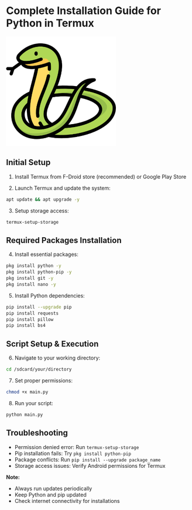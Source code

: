 # Complete Installation Guide for Python in Termux

<img src = "snake.png" width = "300" height = "300">

## Initial Setup

1. Install Termux from F-Droid store (recommended) or Google Play Store

2. Launch Termux and update the system:
```bash
apt update && apt upgrade -y
```

3. Setup storage access:
```bash
termux-setup-storage
```

## Required Packages Installation

4. Install essential packages:
```bash
pkg install python -y
pkg install python-pip -y
pkg install git -y
pkg install nano -y
```

5. Install Python dependencies:
```bash
pip install --upgrade pip
pip install requests
pip install pillow
pip install bs4
```

## Script Setup & Execution

6. Navigate to your working directory:
```bash
cd /sdcard/your/directory
```

7. Set proper permissions:
```bash
chmod +x main.py
```

8. Run your script:
```bash
python main.py
```

## Troubleshooting

- Permission denied error: Run `termux-setup-storage`
- Pip installation fails: Try `pkg install python-pip`
- Package conflicts: Run `pip install --upgrade package_name`
- Storage access issues: Verify Android permissions for Termux

**Note:**
- Always run updates periodically
- Keep Python and pip updated
- Check internet connectivity for installations